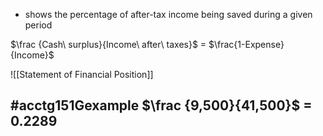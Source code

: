 - shows the percentage of after-tax income being saved during a given period

$\frac {Cash\ surplus}{Income\ after\ taxes}$ = $\frac{1-Expense}{Income}$

![[Statement of Financial Position]]

#acctg151Gexample 
$\frac {9,500}{41,500}$ = 0.2289
-

